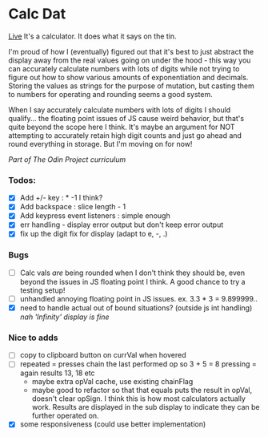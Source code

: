 # Calc Dat
[Live](https://zaharano.github.io/calculator/)
It's a calculator. It does what it says on the tin.

I'm proud of how I (eventually) figured out that it's best to just abstract the display away from the real values going on under the hood - this way you can accurately calculate numbers with lots of digits while not trying to figure out how to show various amounts of exponentiation and decimals. Storing the values as strings for the purpose of mutation, but casting them to numbers for operating and rounding seems a good system. 

When I say accurately calculate numbers with lots of digits I should qualify... the floating point issues of JS cause weird behavior, but that's quite beyond the scope here I think. It's maybe an argument for NOT attempting to accurately retain high digit counts and just go ahead and round everything in storage. But I'm moving on for now!

*Part of The Odin Project curriculum*

### Todos:
* [x] Add +/- key : * -1 I think?
* [x] Add backspace : slice length - 1
* [x] Add keypress event listeners : simple enough
* [x] err handling - display error output but don't keep error output
* [x] fix up the digit fix for display (adapt to e, -, .)

### Bugs
* [ ] Calc vals *are* being rounded when I don't think they should be, even beyond the issues in JS floating point I think. A good chance to try a testing setup!
* [ ] unhandled annoying floating point in JS issues. ex. 3.3 * 3 = 9.899999.. 
* [x] need to handle actual out of bound situations? (outside js int handling) *nah 'Infinity' display is fine*

### Nice to adds
* [ ] copy to clipboard button on currVal when hovered
* [ ] repeated = presses chain the last performed op so 3 + 5 = 8 pressing = again results 13, 18 etc
    * maybe extra opVal cache, use existing chainFlag
    * maybe good to refactor so that that equals puts the result in opVal, doesn't clear opSign. I think this is how most calculators actually work. Results are displayed in the sub display to indicate they can be further operated on. 
* [x] some responsiveness (could use better implementation)
